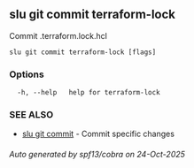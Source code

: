 ## slu git commit terraform-lock

Commit .terraform.lock.hcl

```
slu git commit terraform-lock [flags]
```

### Options

```
  -h, --help   help for terraform-lock
```

### SEE ALSO

* [slu git commit](slu_git_commit.md)	 - Commit specific changes

###### Auto generated by spf13/cobra on 24-Oct-2025
